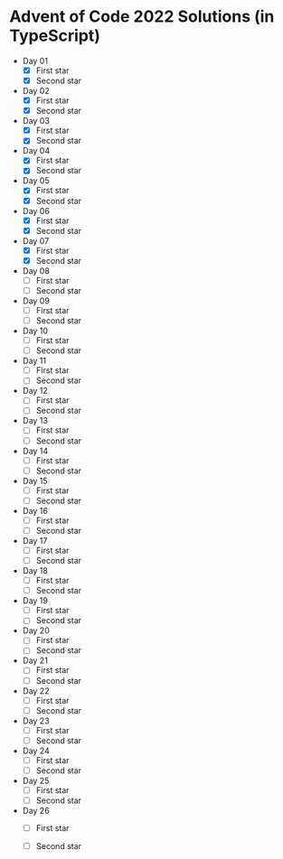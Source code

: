 # Advent of Code 2022 Solutions (in TypeScript)

- Day 01
  - [x] First star
  - [x] Second star
- Day 02
  - [x] First star
  - [x] Second star
- Day 03
  - [x] First star
  - [x] Second star
- Day 04
  - [x] First star
  - [x] Second star
- Day 05
  - [x] First star
  - [x] Second star
- Day 06
  - [x] First star
  - [x] Second star
- Day 07
  - [x] First star
  - [x] Second star
- Day 08
  - [ ] First star
  - [ ] Second star
- Day 09
  - [ ] First star
  - [ ] Second star
- Day 10
  - [ ] First star
  - [ ] Second star
- Day 11
  - [ ] First star
  - [ ] Second star
- Day 12
  - [ ] First star
  - [ ] Second star
- Day 13
  - [ ] First star
  - [ ] Second star
- Day 14
  - [ ] First star
  - [ ] Second star
- Day 15
  - [ ] First star
  - [ ] Second star
- Day 16
  - [ ] First star
  - [ ] Second star
- Day 17
  - [ ] First star
  - [ ] Second star
- Day 18
  - [ ] First star
  - [ ] Second star
- Day 19
  - [ ] First star
  - [ ] Second star
- Day 20
  - [ ] First star
  - [ ] Second star
- Day 21
  - [ ] First star
  - [ ] Second star
- Day 22
  - [ ] First star
  - [ ] Second star
- Day 23
  - [ ] First star
  - [ ] Second star
- Day 24
  - [ ] First star
  - [ ] Second star
- Day 25
  - [ ] First star
  - [ ] Second star
- Day 26
  - [ ] First star
  - [ ] Second star

